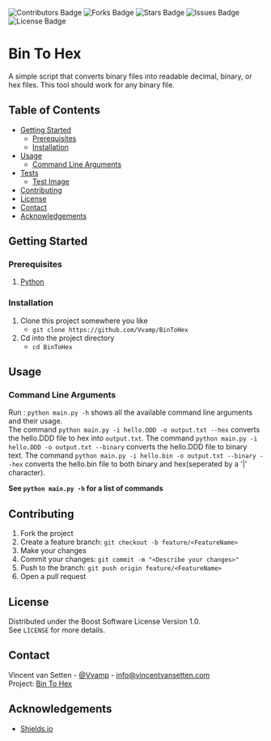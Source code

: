 <!-- Project Badges-->
![Contributors Badge](https://img.shields.io/github/contributors/Vvamp/BinToHex.svg?)
![Forks Badge](https://img.shields.io/github/forks/Vvamp/BinToHex.svg?)
![Stars Badge](https://img.shields.io/github/stars/Vvamp/BinToHex.svg?)
![Issues Badge](https://img.shields.io/github/issues/Vvamp/BinToHex.svg?)
![License Badge](https://img.shields.io/github/license/Vvamp/BinToHex.svg?)

# Bin To Hex
A simple script that converts binary files into readable decimal, binary, or hex files. 
This tool should work for any binary file. 

## Table of Contents
- [Getting Started](#Getting-Started)
    - [Prerequisites](#Prerequisites)
    - [Installation]("#Installation)
- [Usage](#Usage)
    - [Command Line Arguments](#Command-Line-Arguments)
- [Tests](#Tests)
    - [Test Image](#Test-Image)
- [Contributing](#Contributing)
- [License](#License)
- [Contact](#Contact)
- [Acknowledgements](#Acknowledgements)

## Getting Started
### Prerequisites
1. [Python](https://www.python.org/)

### Installation
1. Clone this project somewhere you like
    - `git clone https://github.com/Vvamp/BinToHex`
2. Cd into the project directory
    - `cd BinToHex`

## Usage
### Command Line Arguments
Run : `python main.py -h` shows all the available command line arguments and their usage.  
The command `python main.py -i hello.DDD -o output.txt --hex` converts the hello.DDD file to hex into `output.txt`. 
The command `python main.py -i hello.DDD -o output.txt --binary` converts the hello.DDD file to binary text. 
The command `python main.py -i hello.bin -o output.txt --binary --hex` converts the hello.bin file to both binary and hex(seperated by a '|' character). 

**See `python main.py -h` for a list of commands**

## Contributing
1. Fork the project
2. Create a feature branch: `git checkout -b feature/<FeatureName>`
3. Make your changes
4. Commit your changes: `git commit -m "<Describe your changes>"`
5. Push to the branch: `git push origin feature/<FeatureName>`
6. Open a pull request

## License
Distributed under the Boost Software License Version 1.0.  
See `LICENSE` for more details.

## Contact
Vincent van Setten - [@Vvamp](https://github.com/Vvamp) - [info@vincentvansetten.com](mailto:info@vincentvansetten.com)  
Project: [Bin To Hex](https://github.com/Vvamp/BinToHex)

## Acknowledgements
- [Shields.io](https://shields.io/)
